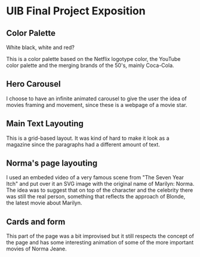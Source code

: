 # UIB Final Project Exposition

## Color Palette

White black, white and red?

This is a color palette based on the Netflix logotype color, the YouTube color palette and the merging brands of the 50's, mainly Coca-Cola.

## Hero Carousel

I choose to have an infinite animated carousel to give the user the idea of movies framing and movement, since these is a webpage of a movie star.

## Main Text Layouting

This is a grid-based layout. It was kind of hard to make it look as a magazine since the paragraphs had a different amount of text.

## Norma's page layouting

I used an embeded video of a very famous scene from "The Seven Year Itch" and put over it an SVG image with the original name of Marilyn: Norma. The idea was to suggest that on top of the character and the celebrity there was still the real person, something that reflects the approach of Blonde, the latest movie about Marilyn.

## Cards and form

This part of the page was a bit improvised but it still respects the concept of the page and  has some interesting animation of some of the more important movies of Norma Jeane.